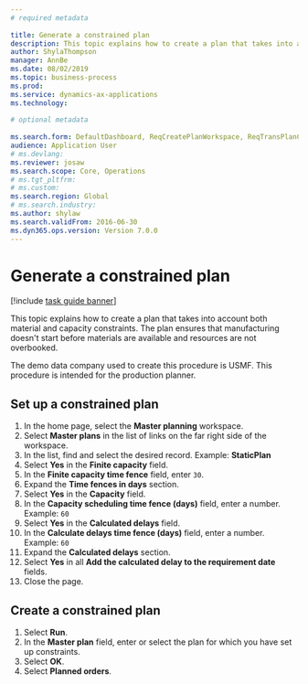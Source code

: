 ```yaml
--- 
# required metadata 
 
title: Generate a constrained plan
description: This topic explains how to create a plan that takes into account both material and capacity constraints. 
author: ShylaThompson
manager: AnnBe 
ms.date: 08/02/2019
ms.topic: business-process 
ms.prod:  
ms.service: dynamics-ax-applications 
ms.technology:  
 
# optional metadata 
 
ms.search.form: DefaultDashboard, ReqCreatePlanWorkspace, ReqTransPlanCard, ReqPlanSched   
audience: Application User 
# ms.devlang:  
ms.reviewer: josaw
ms.search.scope: Core, Operations 
# ms.tgt_pltfrm:  
# ms.custom:  
ms.search.region: Global
# ms.search.industry: 
ms.author: shylaw
ms.search.validFrom: 2016-06-30 
ms.dyn365.ops.version: Version 7.0.0 
---
```

# Generate a constrained plan

[!include [task guide banner](../../includes/task-guide-banner.md)]

This topic explains how to create a plan that takes into account both material and capacity constraints. The plan ensures that manufacturing doesn't start before materials are available and resources are not overbooked. 

The demo data company used to create this procedure is USMF. This procedure is intended for the production planner.


## Set up a constrained plan
1. In the home page, select the **Master planning** workspace.
2. Select **Master plans** in the list of links on the far right side of the workspace.
3. In the list, find and select the desired record. Example: **StaticPlan**  
4. Select **Yes** in the **Finite capacity** field.
5. In the **Finite capacity time fence** field, enter `30`.
6. Expand the **Time fences in days** section.
7. Select **Yes** in the **Capacity** field.
8. In the **Capacity scheduling time fence (days)** field, enter a number. Example: `60`  
9. Select **Yes** in the **Calculated delays** field.
10. In the **Calculate delays time fence (days)** field, enter a number. Example: `60` 
11. Expand the **Calculated delays** section.
12. Select **Yes** in all **Add the calculated delay to the requirement date** fields.
13. Close the page.

## Create a constrained plan
1. Select **Run**.
2. In the **Master plan** field, enter or select the plan for which you have set up constraints.  
3. Select **OK**.
4. Select **Planned orders**.

